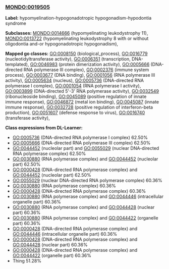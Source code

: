 
### [MONDO:0019505](http://purl.obolibrary.org/obo/MONDO_0019505)
**Label:** hypomyelination-hypogonadotropic hypogonadism-hypodontia syndrome

**Subclasses:** [MONDO:0014666](http://purl.obolibrary.org/obo/MONDO_0014666) (hypomyelinating leukodystrophy 11), [MONDO:0013722](http://purl.obolibrary.org/obo/MONDO_0013722) (hypomyelinating leukodystrophy 8 with or without oligodontia and-or hypogonadotropic hypogonadism), 

**Mapped go classes:** [GO:0008150](http://purl.obolibrary.org/obo/GO_0008150) (biological_process), [GO:0016779](http://purl.obolibrary.org/obo/GO_0016779) (nucleotidyltransferase activity), [GO:0006351](http://purl.obolibrary.org/obo/GO_0006351) (transcription, DNA-templated), [GO:0046983](http://purl.obolibrary.org/obo/GO_0046983) (protein dimerization activity), [GO:0005666](http://purl.obolibrary.org/obo/GO_0005666) (DNA-directed RNA polymerase III complex), [GO:0002376](http://purl.obolibrary.org/obo/GO_0002376) (immune system process), [GO:0003677](http://purl.obolibrary.org/obo/GO_0003677) (DNA binding), [GO:0001056](http://purl.obolibrary.org/obo/GO_0001056) (RNA polymerase III activity), [GO:0005634](http://purl.obolibrary.org/obo/GO_0005634) (nucleus), [GO:0005736](http://purl.obolibrary.org/obo/GO_0005736) (DNA-directed RNA polymerase I complex), [GO:0001054](http://purl.obolibrary.org/obo/GO_0001054) (RNA polymerase I activity), [GO:0003899](http://purl.obolibrary.org/obo/GO_0003899) (DNA-directed 5'-3' RNA polymerase activity), [GO:0032549](http://purl.obolibrary.org/obo/GO_0032549) (ribonucleoside binding), [GO:0045089](http://purl.obolibrary.org/obo/GO_0045089) (positive regulation of innate immune response), [GO:0046872](http://purl.obolibrary.org/obo/GO_0046872) (metal ion binding), [GO:0045087](http://purl.obolibrary.org/obo/GO_0045087) (innate immune response), [GO:0032728](http://purl.obolibrary.org/obo/GO_0032728) (positive regulation of interferon-beta production), [GO:0051607](http://purl.obolibrary.org/obo/GO_0051607) (defense response to virus), [GO:0016740](http://purl.obolibrary.org/obo/GO_0016740) (transferase activity), 

**Class expressions from DL-Learner:**

- [GO:0005736](http://purl.obolibrary.org/obo/GO_0005736) (DNA-directed RNA polymerase I complex) 62.50%
- [GO:0005666](http://purl.obolibrary.org/obo/GO_0005666) (DNA-directed RNA polymerase III complex) 62.50%
- [GO:0044452](http://purl.obolibrary.org/obo/GO_0044452) (nucleolar part) and [GO:0055029](http://purl.obolibrary.org/obo/GO_0055029) (nuclear DNA-directed RNA polymerase complex) 62.50%
- [GO:0030880](http://purl.obolibrary.org/obo/GO_0030880) (RNA polymerase complex) and [GO:0044452](http://purl.obolibrary.org/obo/GO_0044452) (nucleolar part) 62.50%
- [GO:0000428](http://purl.obolibrary.org/obo/GO_0000428) (DNA-directed RNA polymerase complex) and [GO:0044452](http://purl.obolibrary.org/obo/GO_0044452) (nucleolar part) 62.50%
- [GO:0055029](http://purl.obolibrary.org/obo/GO_0055029) (nuclear DNA-directed RNA polymerase complex) 60.36%
- [GO:0030880](http://purl.obolibrary.org/obo/GO_0030880) (RNA polymerase complex) 60.36%
- [GO:0000428](http://purl.obolibrary.org/obo/GO_0000428) (DNA-directed RNA polymerase complex) 60.36%
- [GO:0030880](http://purl.obolibrary.org/obo/GO_0030880) (RNA polymerase complex) and [GO:0044446](http://purl.obolibrary.org/obo/GO_0044446) (intracellular organelle part) 60.36%
- [GO:0030880](http://purl.obolibrary.org/obo/GO_0030880) (RNA polymerase complex) and [GO:0044428](http://purl.obolibrary.org/obo/GO_0044428) (nuclear part) 60.36%
- [GO:0030880](http://purl.obolibrary.org/obo/GO_0030880) (RNA polymerase complex) and [GO:0044422](http://purl.obolibrary.org/obo/GO_0044422) (organelle part) 60.36%
- [GO:0000428](http://purl.obolibrary.org/obo/GO_0000428) (DNA-directed RNA polymerase complex) and [GO:0044446](http://purl.obolibrary.org/obo/GO_0044446) (intracellular organelle part) 60.36%
- [GO:0000428](http://purl.obolibrary.org/obo/GO_0000428) (DNA-directed RNA polymerase complex) and [GO:0044428](http://purl.obolibrary.org/obo/GO_0044428) (nuclear part) 60.36%
- [GO:0000428](http://purl.obolibrary.org/obo/GO_0000428) (DNA-directed RNA polymerase complex) and [GO:0044422](http://purl.obolibrary.org/obo/GO_0044422) (organelle part) 60.36%
- Thing 51.28%


